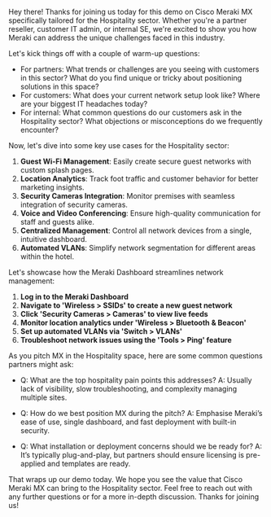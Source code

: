 Hey there! Thanks for joining us today for this demo on Cisco Meraki MX specifically tailored for the Hospitality sector. Whether you're a partner reseller, customer IT admin, or internal SE, we're excited to show you how Meraki can address the unique challenges faced in this industry.

Let's kick things off with a couple of warm-up questions:
- For partners: What trends or challenges are you seeing with customers in this sector? What do you find unique or tricky about positioning solutions in this space?
- For customers: What does your current network setup look like? Where are your biggest IT headaches today?
- For internal: What common questions do our customers ask in the Hospitality sector? What objections or misconceptions do we frequently encounter?

Now, let's dive into some key use cases for the Hospitality sector:
1. **Guest Wi-Fi Management**: Easily create secure guest networks with custom splash pages.
2. **Location Analytics**: Track foot traffic and customer behavior for better marketing insights.
3. **Security Cameras Integration**: Monitor premises with seamless integration of security cameras.
4. **Voice and Video Conferencing**: Ensure high-quality communication for staff and guests alike.
5. **Centralized Management**: Control all network devices from a single, intuitive dashboard.
6. **Automated VLANs**: Simplify network segmentation for different areas within the hotel.

Let's showcase how the Meraki Dashboard streamlines network management:
1. **Log in to the Meraki Dashboard**
2. **Navigate to 'Wireless > SSIDs' to create a new guest network**
3. **Click 'Security Cameras > Cameras' to view live feeds**
4. **Monitor location analytics under 'Wireless > Bluetooth & Beacon'**
5. **Set up automated VLANs via 'Switch > VLANs'**
6. **Troubleshoot network issues using the 'Tools > Ping' feature**

As you pitch MX in the Hospitality space, here are some common questions partners might ask:
- Q: What are the top hospitality pain points this addresses?
  A: Usually lack of visibility, slow troubleshooting, and complexity managing multiple sites.
  
- Q: How do we best position MX during the pitch?
  A: Emphasise Meraki’s ease of use, single dashboard, and fast deployment with built-in security.
  
- Q: What installation or deployment concerns should we be ready for?
  A: It’s typically plug-and-play, but partners should ensure licensing is pre-applied and templates are ready.

That wraps up our demo today. We hope you see the value that Cisco Meraki MX can bring to the Hospitality sector. Feel free to reach out with any further questions or for a more in-depth discussion. Thanks for joining us!